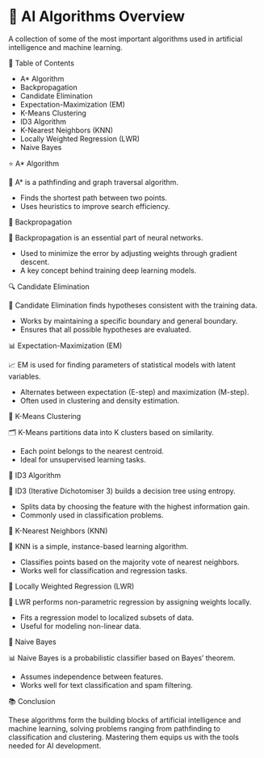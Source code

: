 
# 🌟 AI Algorithms Overview

A collection of some of the most important algorithms used in artificial intelligence and machine learning.

📑 Table of Contents

- A* Algorithm
- Backpropagation
- Candidate Elimination
- Expectation-Maximization (EM)
- K-Means Clustering
- ID3 Algorithm
- K-Nearest Neighbors (KNN)
- Locally Weighted Regression (LWR)
- Naive Bayes

⭐ A* Algorithm

🚀 A* is a pathfinding and graph traversal algorithm.

- Finds the shortest path between two points.
- Uses heuristics to improve search efficiency.

🔄 Backpropagation

🧠 Backpropagation is an essential part of neural networks.

- Used to minimize the error by adjusting weights through gradient descent.
- A key concept behind training deep learning models.

🔍 Candidate Elimination

📂 Candidate Elimination finds hypotheses consistent with the training data.

- Works by maintaining a specific boundary and general boundary.
- Ensures that all possible hypotheses are evaluated.

📊 Expectation-Maximization (EM)

📈 EM is used for finding parameters of statistical models with latent variables.

- Alternates between expectation (E-step) and maximization (M-step).
- Often used in clustering and density estimation.

📌 K-Means Clustering

🗂️ K-Means partitions data into K clusters based on similarity.

- Each point belongs to the nearest centroid.
- Ideal for unsupervised learning tasks.

🌲 ID3 Algorithm

🌳 ID3 (Iterative Dichotomiser 3) builds a decision tree using entropy.

- Splits data by choosing the feature with the highest information gain.
- Commonly used in classification problems.

👥 K-Nearest Neighbors (KNN)

🏃 KNN is a simple, instance-based learning algorithm.

- Classifies points based on the majority vote of nearest neighbors.
- Works well for classification and regression tasks.

📐 Locally Weighted Regression (LWR)

📏 LWR performs non-parametric regression by assigning weights locally.

- Fits a regression model to localized subsets of data.
- Useful for modeling non-linear data.

🤔 Naive Bayes

📊 Naive Bayes is a probabilistic classifier based on Bayes’ theorem.

- Assumes independence between features.
- Works well for text classification and spam filtering.

📚 Conclusion

These algorithms form the building blocks of artificial intelligence and machine learning, solving problems ranging from pathfinding to classification and clustering. Mastering them equips us with the tools needed for AI development.
